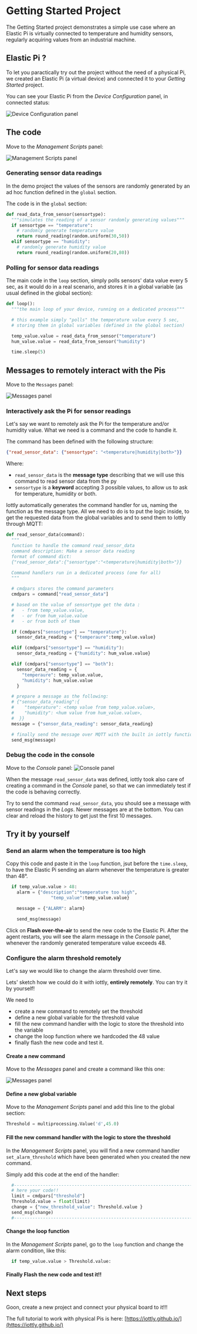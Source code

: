 # Getting Started Project

The Getting Started project demonstrates a simple use case where an Elastic Pi is virtually connected to temperature and humidity sensors, regularly acquiring values from an industrial machine.

## Elastic Pi ?

To let you paractically try out the project without the need of a physical Pi, we created an Elastic Pi (a virtual device) and connected it to your *Getting Started* project.

You can see your Elastic Pi from the *Device Configuration* panel, in connected status:

![Device Configuration panel](/images/elastic_pi_getting_started_device_conf.png)

## The code

Move to the *Management Scripts* panel:

![Management Scripts panel](/images/elastic_pi_getting_started_code.png)

### Generating sensor data readings

In the demo project the values of the sensors are randomly generated by an ad hoc function defined in the `global` section.

The code is in the `global` section:
```py
def read_data_from_sensor(sensortype):
  """simulates the reading of a sensor randomly generating values"""
  if sensortype == "temperature":
    # randomly generate temperature value
    return round_reading(random.uniform(30,50))   
  elif sensortype == "humidity":
    # randomly generate humidity value
    return round_reading(random.uniform(20,80))  
```

### Polling for sensor data readings

The main code in the `loop` section, simply polls sensors' data value every 5 sec, as it would do in a real scenario, and stores it in a global variable (as usual defined in the global section):
```py
def loop():
  """the main loop of your device, running on a dedicated process"""

  # this example simply "polls" the temperature value every 5 sec,
  # storing them in global variables (defined in the global section)

  temp_value.value = read_data_from_sensor("temperature")
  hum_value.value = read_data_from_sensor("humidity")

  time.sleep(5)
```

## Messages to remotely interact with the Pis

Move to the `Messages` panel:

![Messages panel](/images/elastic_pi_getting_started_Messages.png)

### Interactively ask the Pi for sensor readings

Let's say we want to remotely ask the Pi for the temperature and/or humidity value.
What we need is a command and the code to handle it.

The command has been defined with the following structure:
```json
{"read_sensor_data": {"sensortype": "<temperature|humidity|both>"}}
```
Where:
- `read_sensor_data` is the **message type** describing that we will use this command to read sensor data from the py
- `sensortype` is a **keyword** accepting 3 possible values, to allow us to ask for temperature, humidity or both.

Iottly automatically generates the command handler for us, naming the function as the message type. All we need to do is to put the logic inside, to get the requested data from the global variables and to send them to Iottly through MQTT:
```py
def read_sensor_data(command):
  """
  function to handle the command read_sensor_data
  command description: Make a sensor data reading
  format of command dict:
  {"read_sensor_data":{"sensortype":"<temperature|humidity|both>"}}

  Command handlers run in a dedicated process (one for all)  
  """

  # cmdpars stores the command parameters
  cmdpars = command["read_sensor_data"]

  # based on the value of sensortype get the data :
  #   - from temp_value.value,
  #   - or from hum_value.value
  #   - or from both of them

  if (cmdpars["sensortype"] == "temperature"):  
    sensor_data_reading = {"temperaure":temp_value.value}

  elif (cmdpars["sensortype"] == "humidity"):   
    sensor_data_reading = {"humidity": hum_value.value}

  elif (cmdpars["sensortype"] == "both"):
    sensor_data_reading = {
      "temperaure": temp_value.value,
      "humidity": hum_value.value
    }

  # prepare a message as the following:
  # {"sensor_data_reading":{
  #    "temperature": <temp value from temp_value.value>,
  #    "humidity": <hum value from hum_value.value>,
  #  }}      
  message = {"sensor_data_reading": sensor_data_reading}

  # finally send the message over MQTT with the built in iottly function    
  send_msg(message)
```

### Debug the code in the console

Move to the *Console* panel:
![Console panel](/images/elastic_pi_getting_started_Console.png)

When the message `read_sensor_data` was defined, iottly took also care of creating a command in the *Console* panel, so that we can immediately test if the code is behaving correctly.

Try to send the command `read_sensor_data`, you should see a message with sensor readings in the *Logs*.
Newer messages are at the bottom. You can clear and reload the history to get just the first 10 messages.

## Try it by yourself

### Send an alarm when the temperature is too high

Copy this code and paste it in the `loop` function, jsut before the `time.sleep`, to have the Elastic Pi sending an alarm whenever the temperature is greater than 48°.

```py
  if temp_value.value > 48:
    alarm = {"description":"temperature too high",
                 "temp_value":temp_value.value}

    message = {"ALARM": alarm}

    send_msg(message)    
```

Click on **Flash over-the-air** to send the new code to the Elastic Pi.
After the agent restarts, you will see the alarm message in the *Console* panel, whenever the randomly generated temperature value exceeds 48.

### Configure the alarm threshold remotely

Let's say we would like to change the alarm threshold over time.

Lets' sketch how we could do it with iottly, **entirely remotely**.
You can try it by yourself!

We need to
- create a new command to remotely set the threshold
- define a new global variable for the threshold value
- fill the new command handler with the logic to store the threshold into the variable
- change the loop function where we hardcoded the 48 value
- finally flash the new code and test it.

#### Create a new command

Move to the *Messages* panel and create a command like this one:

![Messages panel](/images/elastic_pi_getting_started_messages_threshold.png)

#### Define a new global variable

Move to the *Management Scripts* panel and add this line to the global section:

```py
Threshold = multiprocessing.Value('d',45.0)
```

#### Fill the new command handler with the logic to store the threshold

In the *Management Scripts* panel, you will find a new command handler `set_alarm_threshold` which have been generated when you created the new command.

Simply add this code at the end of the handler:

```py
  #-----------------------------------------------------------------------------#
  # here your code!!
  limit = cmdpars["threshold"]
  Threshold.value = float(limit)
  change = {"new_threshold_value": Threshold.value }
  send_msg(change)
  #-----------------------------------------------------------------------------#
```

#### Change the loop function

In the *Management Scripts* panel, go to the `loop` function and change the alarm condition, like this:

```py
  if temp_value.value > Threshold.value:
```

#### Finally Flash the new code and test it!!

## Next steps

Goon, create a new project and connect your physical board to it!!!

The full tutorial to work with physical Pis is here: [https://iottly.github.io/](https://iottly.github.io/)
